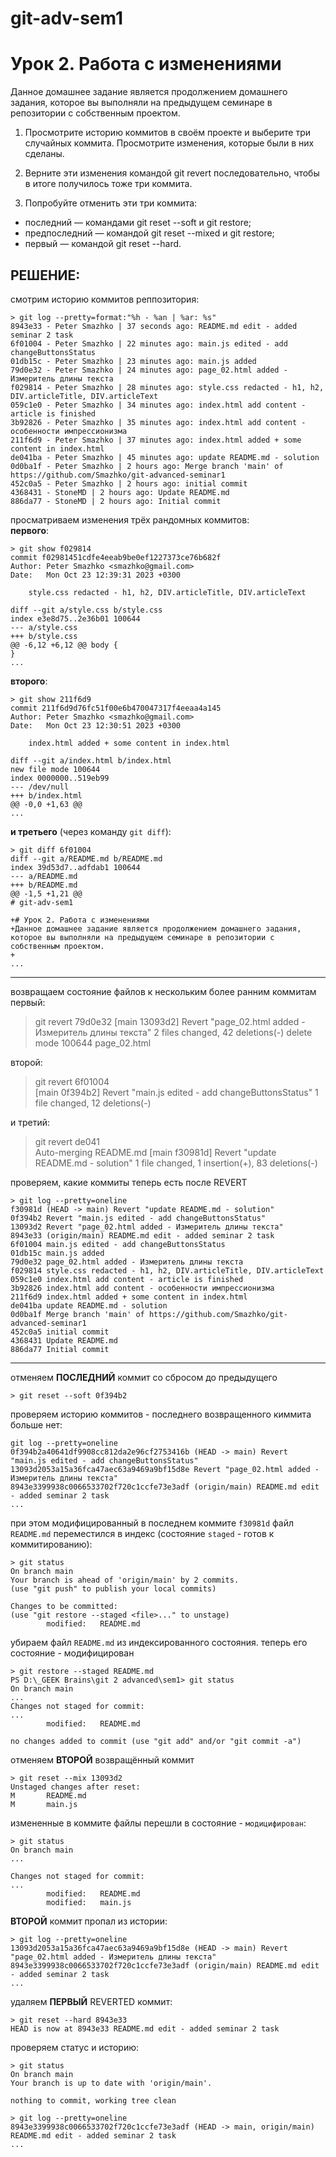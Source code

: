 # git-adv-sem1

# Урок 2. Работа с изменениями
Данное домашнее задание является продолжением домашнего задания, которое вы выполняли на предыдущем семинаре в репозитории с собственным проектом.

1. Просмотрите историю коммитов в своём проекте и выберите три случайных коммита. Просмотрите изменения, которые были в них сделаны.

2. Верните эти изменения командой git revert последовательно, чтобы в итоге получилось тоже три коммита.

3. Попробуйте отменить эти три коммита:
* последний — командами git reset --soft и git restore;
* предпоследний — командой git reset --mixed и git restore;
* первый — командой git reset --hard.

## РЕШЕНИЕ: 

смотрим историю коммитов реппозитория:

    > git log --pretty=format:"%h - %an | %ar: %s"
    8943e33 - Peter Smazhko | 37 seconds ago: README.md edit - added seminar 2 task
    6f01004 - Peter Smazhko | 22 minutes ago: main.js edited - add changeButtonsStatus
    01db15c - Peter Smazhko | 23 minutes ago: main.js added
    79d0e32 - Peter Smazhko | 24 minutes ago: page_02.html added - Измеритель длины текста
    f029814 - Peter Smazhko | 28 minutes ago: style.css redacted - h1, h2, DIV.articleTitle, DIV.articleText
    059c1e0 - Peter Smazhko | 34 minutes ago: index.html add content - article is finished
    3b92826 - Peter Smazhko | 35 minutes ago: index.html add content - особенности импрессионизма
    211f6d9 - Peter Smazhko | 37 minutes ago: index.html added + some content in index.html
    de041ba - Peter Smazhko | 45 minutes ago: update README.md - solution
    0d0ba1f - Peter Smazhko | 2 hours ago: Merge branch 'main' of https://github.com/Smazhko/git-advanced-seminar1
    452c0a5 - Peter Smazhko | 2 hours ago: initial commit
    4368431 - StoneMD | 2 hours ago: Update README.md
    886da77 - StoneMD | 2 hours ago: Initial commit

просматриваем изменения трёх рандомных коммитов:  
**первого**:

    > git show f029814
    commit f02981451cdfe4eeab9be0ef1227373ce76b682f
    Author: Peter Smazhko <smazhko@gmail.com>
    Date:   Mon Oct 23 12:39:31 2023 +0300

        style.css redacted - h1, h2, DIV.articleTitle, DIV.articleText

    diff --git a/style.css b/style.css
    index e3e8d75..2e36b01 100644
    --- a/style.css
    +++ b/style.css
    @@ -6,12 +6,12 @@ body {
    }
    ...

**второго**:

    > git show 211f6d9
    commit 211f6d9d76fc51f00e6b470047317f4eeaa4a145
    Author: Peter Smazhko <smazhko@gmail.com>
    Date:   Mon Oct 23 12:30:51 2023 +0300

        index.html added + some content in index.html

    diff --git a/index.html b/index.html
    new file mode 100644
    index 0000000..519eb99
    --- /dev/null
    +++ b/index.html
    @@ -0,0 +1,63 @@
    ...

**и третьего** (через команду `git diff`): 

    > git diff 6f01004
    diff --git a/README.md b/README.md
    index 39d53d7..adfdab1 100644
    --- a/README.md
    +++ b/README.md
    @@ -1,5 +1,21 @@
    # git-adv-sem1

    +# Урок 2. Работа с изменениями
    +Данное домашнее задание является продолжением домашнего задания, которое вы выполняли на предыдущем семинаре в репозитории с собственным проектом.
    +
    ...

-------

возвращаем состояние файлов к нескольким более ранним коммитам  
первый:

> git revert 79d0e32
[main 13093d2] Revert "page_02.html added - Измеритель длины текста"
 2 files changed, 42 deletions(-)
 delete mode 100644 page_02.html

второй: 

> git revert 6f01004       
[main 0f394b2] Revert "main.js edited - add changeButtonsStatus"
 1 file changed, 12 deletions(-)

и третий: 

> git revert de041  
Auto-merging README.md
[main f30981d] Revert "update README.md - solution"
 1 file changed, 1 insertion(+), 83 deletions(-)

проверяем, какие коммиты теперь есть после REVERT

    > git log --pretty=oneline
    f30981d (HEAD -> main) Revert "update README.md - solution"
    0f394b2 Revert "main.js edited - add changeButtonsStatus"
    13093d2 Revert "page_02.html added - Измеритель длины текста"
    8943e33 (origin/main) README.md edit - added seminar 2 task
    6f01004 main.js edited - add changeButtonsStatus
    01db15c main.js added
    79d0e32 page_02.html added - Измеритель длины текста
    f029814 style.css redacted - h1, h2, DIV.articleTitle, DIV.articleText
    059c1e0 index.html add content - article is finished
    3b92826 index.html add content - особенности импрессионизма
    211f6d9 index.html added + some content in index.html
    de041ba update README.md - solution
    0d0ba1f Merge branch 'main' of https://github.com/Smazhko/git-advanced-seminar1
    452c0a5 initial commit
    4368431 Update README.md
    886da77 Initial commit

---------------------------------------------------

отменяем **ПОСЛЕДНИЙ** коммит со сбросом до предыдущего

    > git reset --soft 0f394b2

проверяем историю коммитов - последнего возвращенного киммита больше нет:

    git log --pretty=oneline
    0f394b2a40641df9908cc812da2e96cf2753416b (HEAD -> main) Revert "main.js edited - add changeButtonsStatus"
    13093d2053a15a36fca47aec63a9469a9bf15d8e Revert "page_02.html added - Измеритель длины текста"
    8943e3399938c0066533702f720c1ccfe73e3adf (origin/main) README.md edit - added seminar 2 task
    ...

при этом модифицированный в последнем коммите `f30981d` файл `README.md` переместился в индекс (состояние `staged` - готов к коммитированию):

    > git status
    On branch main
    Your branch is ahead of 'origin/main' by 2 commits.
    (use "git push" to publish your local commits)

    Changes to be committed:
    (use "git restore --staged <file>..." to unstage)
            modified:   README.md

убираем файл `README.md` из индексированного состояния. теперь его состояние - модифицирован

    > git restore --staged README.md
    PS D:\_GEEK Brains\git 2 advanced\sem1> git status
    On branch main
    ...
    Changes not staged for commit:
    ...
            modified:   README.md

    no changes added to commit (use "git add" and/or "git commit -a")

отменяем **ВТОРОЙ** возвращённый коммит 

    > git reset --mix 13093d2       
    Unstaged changes after reset:
    M       README.md
    M       main.js

измененные в коммите файлы перешли в состояние - `модицифирован`:

    > git status
    On branch main
    ...

    Changes not staged for commit:
    ...
            modified:   README.md
            modified:   main.js

**ВТОРОЙ** коммит пропал из истории:

    > git log --pretty=oneline
    13093d2053a15a36fca47aec63a9469a9bf15d8e (HEAD -> main) Revert "page_02.html added - Измеритель длины текста"
    8943e3399938c0066533702f720c1ccfe73e3adf (origin/main) README.md edit - added seminar 2 task
    ...

удаляем **ПЕРВЫЙ** REVERTED коммит:

    > git reset --hard 8943e33
    HEAD is now at 8943e33 README.md edit - added seminar 2 task

проверяем статус и историю:

    > git status
    On branch main
    Your branch is up to date with 'origin/main'.

    nothing to commit, working tree clean

    > git log --pretty=oneline
    8943e3399938c0066533702f720c1ccfe73e3adf (HEAD -> main, origin/main) README.md edit - added seminar 2 task
    ...

